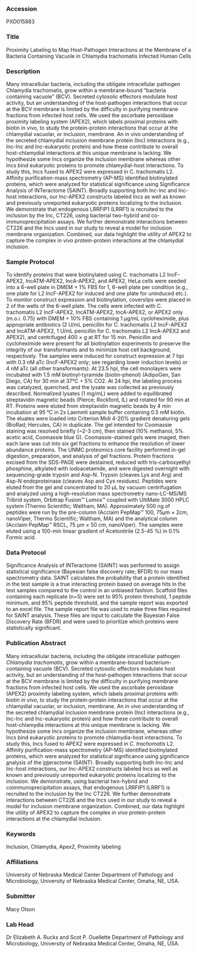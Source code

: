 ### Accession
PXD015883

### Title
Proximity Labeling to Map Host-Pathogen Interactions at the Membrane of a Bacteria Containing Vacuole in Chlamydia trachomatis Infected Human Cells

### Description
Many intracellular bacteria, including the obligate intracellular pathogen Chlamydia trachomatis, grow within a membrane-bound “bacteria containing vacuole” (BCV). Secreted cytosolic effectors modulate host activity, but an understanding of the host-pathogen interactions that occur at the BCV membrane is limited by the difficulty in purifying membrane fractions from infected host cells. We used the ascorbate peroxidase proximity labeling system (APEX2), which labels proximal proteins with biotin in vivo, to study the protein-protein interactions that occur at the chlamydial vacuolar, or inclusion, membrane. An in vivo understanding of the secreted chlamydial inclusion membrane protein (Inc) interactions (e.g., Inc-Inc and Inc-eukaryotic protein) and how these contribute to overall host-chlamydial interactions at this unique membrane is lacking. We hypothesize some Incs organize the inclusion membrane whereas other Incs bind eukaryotic proteins to promote chlamydial-host interactions. To study this, Incs fused to APEX2 were expressed in C. trachomatis L2. Affinity purification-mass spectrometry (AP-MS) identified biotinylated proteins, which were analyzed for statistical significance using Significance Analysis of INTeractome (SAINT). Broadly supporting both Inc-Inc and Inc-host interactions, our Inc-APEX2 constructs labeled Incs as well as known and previously unreported eukaryotic proteins localizing to the inclusion. We demonstrate that endogenous LRRFIP1 (LRRF1) is recruited to the inclusion by the Inc, CT226, using bacterial two-hybrid and co-immunoprecipitation assays. We further demonstrate interactions between CT226 and the Incs used in our study to reveal a model for inclusion membrane organization. Combined, our data highlight the utility of APEX2 to capture the complex in vivo protein-protein interactions at the chlamydial inclusion.

### Sample Protocol
To identify proteins that were biotinylated using C. trachomatis L2 IncF-APEX2, IncATM-APEX2, IncA-APEX2, and APEX2, HeLa cells were seeded into a 6-well plate in DMEM + 1% FBS for 1,  6-well plate per condition (e.g., one plate for L2 IncF-APEX2 for induced and one plate for uninduced etc.). To monitor construct expression and biotinylation, coverslips were placed in 2 of the wells of the 6-well plate. The cells were infected with C. trachomatis L2 IncF-APEX2, IncATM-APEX2, IncA-APEX2, or APEX2 only (m.o.i. 0.75) with DMEM + 10% FBS containing 1 µg/mL cycloheximide, plus appropriate antibiotics (2 U/mL penicillin for C. trachomatis L2 IncF-APEX2 and IncATM-APEX2, 1 U/mL penicillin for C. trachomatis L2 IncA-APEX2 and APEX2), and centrifuged 400 × g at RT for 15 min. Penicillin and cycloheximide were present for all biotinylation experiments to preserve the integrity of our transformants and to minimize host cell background, respectively. The samples were induced for construct expression at 7 hpi with 0.3 nM aTc (IncF-APEX2 only; see regarding lower induction levels) or 4 nM aTc (all other transformants). At 23.5 hpi, the cell monolayers were incubated with 1.5 mM biotinyl-tyramide (biotin-phenol) (AdipoGen, San Diego, CA) for 30 min at 37°C + 5% CO2. At 24 hpi, the labeling process was catalyzed, quenched, and the lysate was collected as previously described. Normalized lysates (1 mg/mL) were added to equilibrated streptavidin magnetic beads (Pierce; Rockford, IL) and rotated for 90 min at RT. Proteins were eluted from streptavidin magnetic beads by 4 min incubation at 95 °C in 2x Laemmli sample buffer containing 0.5 mM biotin. The eluates were loaded into Criterion Midi 4-20% gradient denaturing gels (BioRad; Hercules, CA) in duplicate. The gel intended for Coomassie staining was resolved briefly (~2-3 cm), then stained (10% methanol, 5% acetic acid, Coomassie blue G).  Coomassie-stained gels were imaged, then each lane was cut into six gel fractions to enhance the resolution of lower abundance proteins. The UNMC proteomics core facility performed in-gel digestion, preparation, and analysis of gel fractions. Protein fractions excised from the SDS-PAGE were destained, reduced with tris-carboxyethyl phosphine, alkylated with iodoacetamide, and were digested overnight with sequencing-grade trypsin and Asp-N. Trypsin (cleaves Lys and Arg) and Asp-N endoproteinase (cleaves Asp and Cys residues). Peptides were eluted from the gel and concentrated to 20 μL by vacuum centrifugation and analyzed using a high-resolution mass spectrometry nano-LC-MS/MS Tribrid system, Orbitrap Fusion™ Lumos™ coupled with UltiMate 3000 HPLC system (Thermo Scientific; Waltham, MA). Approximately 500 ng of peptides were run by the pre-column (Acclaim PepMap™ 100, 75μm × 2cm, nanoViper, Thermo Scientific; Waltham, MA) and the analytical column (Acclaim PepMap™ RSCL, 75 μm × 50 cm, nanoViper). The samples were eluted using a 100-min linear gradient of Acetonitrile (2.5-45 %) in 0.1% Formic acid.

### Data Protocol
Significance Analysis of INTeractome (SAINT) was performed to assign statistical significance (Bayesian false discovery rate; BFDR) to our mass spectrometry data. SAINT calculates the probability that a protein identified in the test sample is a true interacting protein based on average hits in the test samples compared to the control in an unbiased fashion. Scaffold files containing each replicate (n=5) were set to 95% protein threshold, 1 peptide minimum, and 95% peptide threshold, and the sample report was exported to an excel file. The sample report file was used to make three files required for SAINT analysis. These files are input to calculate the Bayesian False Discovery Rate (BFDR) and were used to prioritize which proteins were statistically significant.

### Publication Abstract
Many intracellular bacteria, including the obligate intracellular pathogen <i>Chlamydia trachomatis</i>, grow within a membrane-bound bacterium-containing vacuole (BCV). Secreted cytosolic effectors modulate host activity, but an understanding of the host-pathogen interactions that occur at the BCV membrane is limited by the difficulty in purifying membrane fractions from infected host cells. We used the ascorbate peroxidase (APEX2) proximity labeling system, which labels proximal proteins with biotin <i>in vivo</i>, to study the protein-protein interactions that occur at the chlamydial vacuolar, or inclusion, membrane. An <i>in vivo</i> understanding of the secreted chlamydial inclusion membrane protein (Inc) interactions (e.g., Inc-Inc and Inc-eukaryotic protein) and how these contribute to overall host-chlamydia interactions at this unique membrane is lacking. We hypothesize some Incs organize the inclusion membrane, whereas other Incs bind eukaryotic proteins to promote chlamydia-host interactions. To study this, Incs fused to APEX2 were expressed in <i>C. trachomatis</i> L2. Affinity purification-mass spectrometry (AP-MS) identified biotinylated proteins, which were analyzed for statistical significance using <u>s</u>ignificance <u>a</u>nalysis of the <u>int</u>eractome (SAINT). Broadly supporting both Inc-Inc and Inc-host interactions, our Inc-APEX2 constructs labeled Incs as well as known and previously unreported eukaryotic proteins localizing to the inclusion. We demonstrate, using bacterial two-hybrid and coimmunoprecipitation assays, that endogenous LRRFIP1 (LRRF1) is recruited to the inclusion by the Inc CT226. We further demonstrate interactions between CT226 and the Incs used in our study to reveal a model for inclusion membrane organization. Combined, our data highlight the utility of APEX2 to capture the complex <i>in vivo</i> protein-protein interactions at the chlamydial inclusion.

### Keywords
Inclusion, Chlamydia, Apex2, Proximity labeling

### Affiliations
University of Nebraska Medical Center
Department of Pathology and Microbiology, University of Nebraska Medical Center, Omaha, NE, USA.

### Submitter
Macy Olson

### Lab Head
Dr Elizabeth A. Rucks and Scot P. Ouellette
Department of Pathology and Microbiology, University of Nebraska Medical Center, Omaha, NE, USA.


